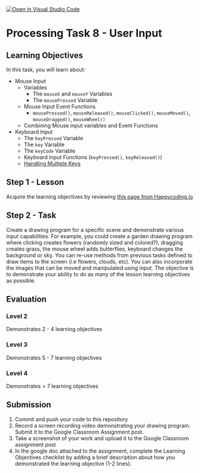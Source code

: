[![Open in Visual Studio Code](https://classroom.github.com/assets/open-in-vscode-718a45dd9cf7e7f842a935f5ebbe5719a5e09af4491e668f4dbf3b35d5cca122.svg)](https://classroom.github.com/online_ide?assignment_repo_id=13210488&assignment_repo_type=AssignmentRepo)
# Processing Task 8 - User Input

## Learning Objectives
In this task, you will learn about:
* Mouse Input
  * Variables
    * The `mouseX` and `mouseY` Variables
    * The `mousePressed` Variable
  * Mouse Input Event Functions 
    * `mousePressed()`, `mouseReleased()`, `mouseClicked()`, `mouseMoved()`, `mouseDragged()`, `mouseWheel()`
  * Combining Mouse input variables and Event Functions
* Keyboard Input
  * The `keyPressed` Variable
  * The `key` Variable
  * The `keyCode` Variable
  * Keyboard Input Functions (`keyPressed()`, `keyReleased()`)
  * [Handling Multiple Keys](https://happycoding.io/tutorials/processing/input#handling-multiple-keys)


## Step 1 - Lesson
Acquire the learning objectives by reviewing [this page from Happycoding.io](https://happycoding.io/tutorials/processing/input)

## Step 2 - Task
Create a drawing program for a specific scene and demonstrate various input capabilities.  For example, you could create a garden drawing program where clicking creates flowers (randomly sized and colored?), dragging creates grass, the mouse wheel adds butterflies, keyboard changes the background or sky.  You can re-use methods from previous tasks defined to draw items to the screen (i.e flowers, clouds, etc).  You can also incorporate the images that can be moved and manipulated using input.  The objective is to demonstrate your ability to do as many of the lesson learning objectives as possible.  

## Evaluation 
### Level 2
Demonstrates 2 - 4 learning objectives

### Level 3
Demonstrates 5 - 7 learning objectives

### Level 4
Demonstrates > 7 learning objectives



## Submission
1. Commit and push your code to this repository
2. Record a screen recording video demonstrating your drawing program.  Submit it to the Google Classroom Assignment post.
3. Take a screenshot of your work and upload it to the Google Classroom assignment post
4. In the google doc attached to the assignment, complete the Learning Objectives checklist by adding a brief description about how you demonstrated the learning objective (1-2 lines).

